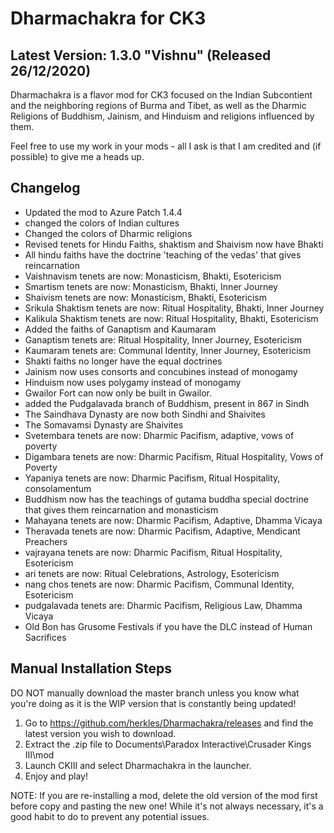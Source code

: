 # Dharmachakra for CK3

## Latest Version: 1.3.0 "Vishnu" (Released 26/12/2020)

Dharmachakra is a flavor mod for CK3 focused on the Indian Subcontient and the neighboring regions of Burma and Tibet, as well as the Dharmic Religions of Buddhism, Jainism, and Hinduism and religions influenced by them.

Feel free to use my work in your mods - all I ask is that I am credited and (if possible) to give me a heads up.

## Changelog

- Updated the mod to Azure Patch 1.4.4
- changed the colors of Indian cultures
- Changed the colors of Dharmic religions
- Revised tenets for Hindu Faiths, shaktism and Shaivism now have Bhakti
- All hindu faiths have the doctrine 'teaching of the vedas' that gives reincarnation
- Vaishnavism tenets are now: Monasticism, Bhakti, Esotericism
- Smartism tenets are now: Monasticism, Bhakti, Inner Journey
- Shaivism tenets are now: Monasticism, Bhakti, Esotericism
- Srikula Shaktism tenets are now: Ritual Hospitality, Bhakti, Inner Journey
- Kalikula Shaktism tenets are now: Ritual Hospitality, Bhakti, Esotericism
- Added the faiths of Ganaptism and Kaumaram
- Ganaptism tenets are: Ritual Hospitality, Inner Journey, Esotericism
- Kaumaram tenets are: Communal Identity, Inner Journey, Esotericism
- Shakti faiths no longer have the equal doctrines
- Jainism now uses consorts and concubines instead of monogamy
- Hinduism now uses polygamy instead of monogamy
- Gwailor Fort can now only be built in Gwailor.
- added the Pudgalavada branch of Buddhism, present in 867 in Sindh
- The Saindhava Dynasty are now both Sindhi and Shaivites
- The Somavamsi Dynasty are Shaivites
- Svetembara tenets are now: Dharmic Pacifism, adaptive, vows of poverty
- Digambara tenets are now: Dharmic Pacifism, Ritual Hospitality, Vows of Poverty
- Yapaniya tenets are now: Dharmic Pacifism, Ritual Hospitality, consolamentum
- Buddhism now has the teachings of gutama buddha special doctrine that gives them reincarnation and monasticism
- Mahayana tenets are now: Dharmic Pacifism, Adaptive, Dhamma Vicaya
- Theravada tenets are now: Dharmic Pacifism, Adaptive, Mendicant Preachers
- vajrayana tenets are now: Dharmic Pacifism, Ritual Hospitality, Esotericism
- ari tenets are now: Ritual Celebrations, Astrology, Esotericism
- nang chos tenets are now: Dharmic Pacifism, Communal Identity, Esotericism
- pudgalavada tenets are: Dharmic Pacifism, Religious Law, Dhamma Vicaya
- Old Bon has Grusome Festivals if you have the DLC instead of Human Sacrifices

## Manual Installation Steps

DO NOT manually download the master branch unless you know what you're doing as it is the WIP version that is constantly being updated!

1. Go to <https://github.com/herkles/Dharmachakra/releases> and find the latest version you wish to download.
2. Extract the .zip file to Documents\Paradox Interactive\Crusader Kings III\mod
3. Launch CKIII and select Dharmachakra in the launcher.
4. Enjoy and play!

NOTE: If you are re-installing a mod, delete the old version of the mod first before copy and pasting the new one! While it's not always necessary, it's a good habit to do to prevent any potential issues.
